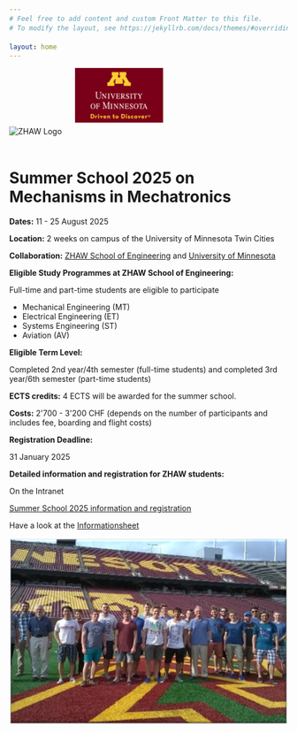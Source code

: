 ```yaml
---
# Feel free to add content and custom Front Matter to this file.
# To modify the layout, see https://jekyllrb.com/docs/themes/#overriding-theme-defaults

layout: home
---
```

<div>
    <img src="/assets/images/ZHAW_Logo.png" alt="ZHAW Logo" width="auto" height="100" style="margin-right: 20px;margin-bottom: 20px;">
    <img src="/assets/images/UMinnesota.png" alt="GVSU Logo" width="auto" height="100" style="margin-bottom: 20px;">
</div>

# Summer School 2025 on Mechanisms in Mechatronics

**Dates:** 11 - 25 August 2025

**Location:** 2 weeks on campus of the University of Minnesota Twin Cities

**Collaboration:** [ZHAW School of Engineering](https://www.zhaw.ch/en/engineering/) and [University of Minnesota](https://twin-cities.umn.edu/)

**Eligible Study Programmes at ZHAW School of Engineering:**

Full-time and part-time students are eligible to participate

- Mechanical Engineering (MT)
- Electrical Engineering (ET)
- Systems Engineering (ST)
- Aviation (AV)

**Eligible Term Level:**

Completed 2nd year/4th semester (full-time students) and completed 3rd year/6th semester (part-time students)

**ECTS credits:** 4 ECTS will be awarded for the summer school.

**Costs:** 2'700 - 3'200 CHF (depends on the number of participants and includes fee, boarding and flight costs)

**Registration Deadline:**

31 January 2025

**Detailed information and registration for ZHAW students:**

On the Intranet

[Summer School 2025 information and registration](https://intra.zhaw.ch/departemente/school-of-engineering/international/summer-schools)

Have a look at the [Informationsheet](assets/images/Infosheet_GVSU_Summer_School_2024_.pdf)

![Impression1](/assets/images/UMinnesota_1.png)
